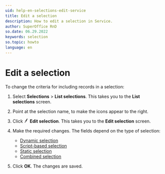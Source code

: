 ```yaml
---
uid: help-en-selections-edit-service
title: Edit a selection
description: How to edit a selection in Service.
author: SuperOffice RnD
so.date: 06.29.2022
keywords: selection
so.topic: howto
language: en
---
```


# Edit a selection

To change the criteria for including records in a selection:

1. Select **Selections** > **List selections**. This takes you to the **List selections** screen.

2. Point at the selection name, to make the icons appear to the right.

3. Click ![icon][img1] **Edit selection**. This takes you to the **Edit selection** screen.

4. Make the required changes. The fields depend on the type of selection:
    * [Dynamic selection][1]
    * [Script-based selection][2]
    * [Static selection][3]
    * [Combined selection][4]

5. Click **OK**. The changes are saved.

<!-- Referenced links -->
[1]: create-dynamic.md
[2]: create-script-based.md
[3]: create-static.md
[4]: create-combined.md

<!-- Referenced images -->
[img1]: ../../../../../media/icons/edit.png
